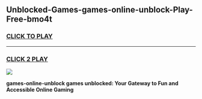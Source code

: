 
## Unblocked-Games-games-online-unblock-Play-Free-bmo4t
<h3>
<a href="https://premium76.site?title=games-online-unblock&ref=24M">CLICK TO PLAY</a></h3>
<hr>

<h3>
<a href="https://premium76.site?title=games-online-unblock&ref=24M">CLICK 2 PLAY</a>
  
</h3>

<a href="https://premium76.site?title=games-online-unblock&ref=24M"><img src="https://clearcache.store/games.png"></a>


**games-online-unblock games unblocked: Your Gateway to Fun and Accessible Online Gaming**
